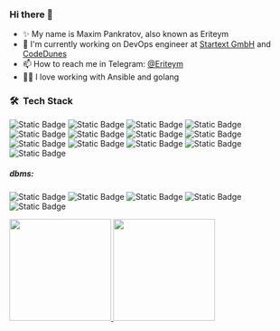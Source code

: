 ### Hi there 👋

- ✨ My name is Maxim Pankratov, also known as Eriteym
- 🔭 I'm currently working on DevOps engineer at [Startext GmbH](https://startext.de/) and [CodeDunes](https://codedunes.com/)
- 📫 How to reach me in Telegram: [@Eriteym](https://t.me/Eriteym) 
- 👨‍💻 I love working with Ansible and golang

### 🛠 &nbsp;Tech Stack
![Static Badge](https://img.shields.io/badge/build--gray?style=flat&logo=github&label=GitHub)
![Static Badge](https://img.shields.io/badge/build--gray?style=flat&logo=gitlab&label=GitLab)
![Static Badge](https://img.shields.io/badge/build--gray?style=flat&logo=rabbitmq&label=RabbitMQ)
![Static Badge](https://img.shields.io/badge/build--gray?style=flat&logo=docker&label=Docker)
![Static Badge](https://img.shields.io/badge/build--gray?style=flat&logo=ansible&label=Ansible)
![Static Badge](https://img.shields.io/badge/build--gray?style=flat&logo=amazons3&label=aws%20s3)
![Static Badge](https://img.shields.io/badge/build--gray?style=flat&logo=traefikproxy&label=Traefik%20Proxy)
![Static Badge](https://img.shields.io/badge/build--gray?style=flat&logo=nginx&label=NGINX)
![Static Badge](https://img.shields.io/badge/build--gray?style=flat&logo=go&label=Go)
![Static Badge](https://img.shields.io/badge/build--gray?style=flat&logo=gnubash&label=Bash)
![Static Badge](https://img.shields.io/badge/build--gray?style=flat&logo=grafana&label=Grafana)
![Static Badge](https://img.shields.io/badge/build--gray?style=flat&logo=opentelemetry&label=OpenTelemetry)
![Static Badge](https://img.shields.io/badge/build--gray?style=flat&logo=prometheus&label=Prometheus)
##### dbms:
![Static Badge](https://img.shields.io/badge/build--gray?style=flat&logo=oracle&label=Oracle)
![Static Badge](https://img.shields.io/badge/build--gray?style=flat&logo=microsoftsqlserver&label=Microsoft%20SQL%20Server)
![Static Badge](https://img.shields.io/badge/build--gray?style=flat&logo=postgresql&label=PostgreSQL)
![Static Badge](https://img.shields.io/badge/build--gray?style=flat&logo=mysql&label=MySQL)
![Static Badge](https://img.shields.io/badge/build--gray?style=flat&logo=aerospike&label=AeroSpike)
<p>
<a href="https://github.com/Eriteym">
  <img height="180em" src="https://github-readme-stats-eight-theta.vercel.app/api?username=Eriteym&show_icons=true&count_private=true&theme=dark#gh-dark-mode-only"/>
  <img height="180em" src="https://github-readme-stats-eight-theta.vercel.app/api/top-langs/?username=Eriteym&layout=compact&langs_count=8&theme=dark#gh-dark-mode-only"/>
</a>
</p>
